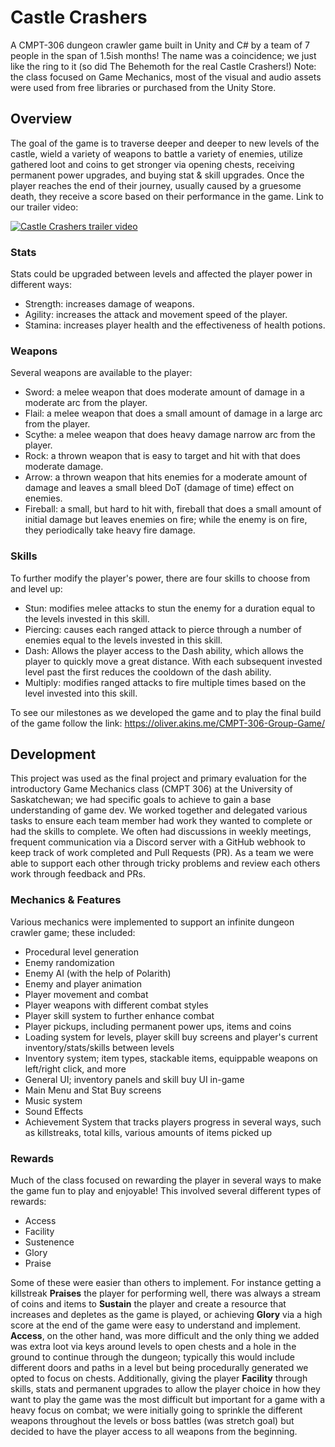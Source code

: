 # Castle Crashers

A CMPT-306 dungeon crawler game built in Unity and C# by a team of 7 people in the span of 1.5ish months!
The name was a coincidence; we just like the ring to it (so did The Behemoth for the real Castle Crashers!)
Note: the class focused on Game Mechanics, most of the visual and audio assets were used from free libraries or purchased from the Unity Store.

## Overview
The goal of the game is to traverse deeper and deeper to new levels of the castle, wield a variety of weapons to battle a variety of enemies, utilize gathered loot and coins to get stronger via opening chests, receiving permanent power upgrades, and buying stat & skill upgrades. Once the player reaches the end of their journey, usually caused by a gruesome death, they receive a score based on their performance in the game.
Link to our trailer video:

[![Castle Crashers trailer video](http://img.youtube.com/vi/27xrTJ3nenE/0.jpg)](http://www.youtube.com/watch?v=27xrTJ3nenE)

### Stats
Stats could be upgraded between levels and affected the player power in different ways:
- Strength: increases damage of weapons. 
- Agility: increases the attack and movement speed of the player.
- Stamina: increases player health and the effectiveness of health potions.

### Weapons
Several weapons are available to the player:
- Sword: a melee weapon that does moderate amount of damage in a moderate arc from the player.
- Flail: a melee weapon that does a small amount of damage in a large arc from the player.
- Scythe: a melee weapon that does heavy damage narrow arc from the player.
- Rock: a thrown weapon that is easy to target and hit with that does moderate damage.
- Arrow: a thrown weapon that hits enemies for a moderate amount of damage and leaves a small bleed DoT (damage of time) effect on enemies.
- Fireball: a small, but hard to hit with, fireball that does a small amount of initial damage but leaves enemies on fire; while the enemy is on fire, they periodically take heavy fire damage.

### Skills
To further modify the player's power, there are four skills to choose from and level up:
- Stun: modifies melee attacks to stun the enemy for a duration equal to the levels invested in this skill.
- Piercing: causes each ranged attack to pierce through a number of enemies equal to the levels invested in this skill.
- Dash: Allows the player access to the Dash ability, which allows the player to quickly move a great distance. With each subsequent invested level past the first reduces the cooldown of the dash ability.
- Multiply: modifies ranged attacks to fire multiple times based on the level invested into this skill.

To see our milestones as we developed the game and to play the final build of the game follow the link: https://oliver.akins.me/CMPT-306-Group-Game/

## Development
This project was used as the final project and primary evaluation for the introductory Game Mechanics class (CMPT 306) at the University of Saskatchewan; we had specific goals to achieve to gain a base understanding of game dev. We worked together and delegated various tasks to ensure each team member had work they wanted to complete or had the skills to complete. We often had discussions in weekly meetings, frequent communication via a Discord server with a GitHub webhook to keep track of work completed and Pull Requests (PR). As a team we were able to support each other through tricky problems and review each others work through feedback and PRs.  

### Mechanics & Features
Various mechanics were implemented to support an infinite dungeon crawler game; these included:
- Procedural level generation
- Enemy randomization
- Enemy AI (with the help of Polarith)
- Enemy and player animation
- Player movement and combat
- Player weapons with different combat styles
- Player skill system to further enhance combat
- Player pickups, including permanent power ups, items and coins
- Loading system for levels, player skill buy screens and player's current inventory/stats/skills between levels
- Inventory system; item types, stackable items, equippable weapons on left/right click, and more
- General UI; inventory panels and skill buy UI in-game
- Main Menu and Stat Buy screens
- Music system
- Sound Effects
- Achievement System that tracks players progress in several ways, such as killstreaks, total kills, various amounts of items picked up


### Rewards
Much of the class focused on rewarding the player in several ways to make the game fun to play and enjoyable! This involved several different types of rewards:
- Access
- Facility
- Sustenence
- Glory
- Praise

Some of these were easier than others to implement. For instance getting a killstreak **Praises** the player for performing well, there was always a stream of coins and items to **Sustain** the player and create a resource that increases and depletes as the game is played, or achieving **Glory** via a high score at the end of the game were easy to understand and implement. **Access**, on the other hand, was more difficult and the only thing we added was extra loot via keys around levels to open chests and a hole in the ground to continue through the dungeon; typically this would include different doors and paths in a level but being procedurally generated we opted to focus on chests. Additionally, giving the player **Facility** through skills, stats and permanent upgrades to allow the player choice in how they want to play the game was the most difficult but important for a game with a heavy focus on combat; we were initially going to sprinkle the different weapons throughout the levels or boss battles (was stretch goal) but decided to have the player access to all weapons from the beginning.
